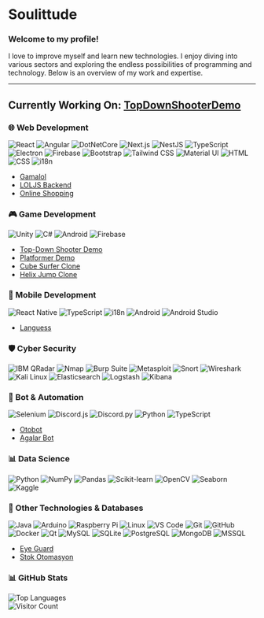 # Soulittude  

### Welcome to my profile!  
I love to improve myself and learn new technologies. I enjoy diving into various sectors and exploring the endless possibilities of programming and technology. Below is an overview of my work and expertise.

---
<!-- START: Currently Working On -->
## Currently Working On: [TopDownShooterDemo](https://github.com/Soulittude/TopDownShooterDemo)
<!-- END: Currently Working On -->
### 🌐 Web Development  
![React](https://img.shields.io/badge/-React-61DAFB?logo=react&logoColor=white)  ![Angular](https://img.shields.io/badge/-Angular-DD0031?logo=angular&logoColor=white) ![DotNetCore](https://img.shields.io/badge/-.NET_Core-512BD4?logo=dotnet&logoColor=white) ![Next.js](https://img.shields.io/badge/-Next.js-000000?logo=nextdotjs&logoColor=white) ![NestJS](https://img.shields.io/badge/-NestJS-E0234E?logo=nestjs&logoColor=white) ![TypeScript](https://img.shields.io/badge/-TypeScript-3178C6?logo=typescript&logoColor=white) ![Electron](https://img.shields.io/badge/-Electron-47848F?logo=electron&logoColor=white) ![Firebase](https://img.shields.io/badge/-Firebase-FFCA28?logo=firebase&logoColor=white) ![Bootstrap](https://img.shields.io/badge/-Bootstrap-563D7C?logo=bootstrap&logoColor=white) ![Tailwind CSS](https://img.shields.io/badge/-TailwindCSS-38B2AC?logo=tailwindcss&logoColor=white) ![Material UI](https://img.shields.io/badge/-MaterialUI-0081CB?logo=mui&logoColor=white) ![HTML](https://img.shields.io/badge/-HTML5-E34F26?logo=html5&logoColor=white) ![CSS](https://img.shields.io/badge/-CSS3-1572B6?logo=css3&logoColor=white) ![i18n](https://img.shields.io/badge/-i18n-4192B4?logo=localization&logoColor=white)  
- [Gamalol](https://github.com/Soulittude/gamalol)  
- [LOLJS Backend](https://github.com/Soulittude/loljs-backend)  
- [Online Shopping](https://github.com/Soulittude/online-shopping)  

### 🎮 Game Development  
![Unity](https://img.shields.io/badge/-Unity-000000?logo=unity&logoColor=white)  ![C#](https://img.shields.io/badge/-C%23-239120?logo=csharp&logoColor=white)  ![Android](https://img.shields.io/badge/-Android-3DDC84?logo=android&logoColor=white)  ![Firebase](https://img.shields.io/badge/-Firebase-FFCA28?logo=firebase&logoColor=white) 
- [Top-Down Shooter Demo](https://github.com/Soulittude/TopDownShooterDemo)
- [Platformer Demo](https://github.com/Soulittude/PlatformerDemo)
- [Cube Surfer Clone](https://github.com/Soulittude/CubeSurfer-Clone)  
- [Helix Jump Clone](https://github.com/Soulittude/HelixJump-Clone)  

### 📱 Mobile Development  
![React Native](https://img.shields.io/badge/-React_Native-61DAFB?logo=react&logoColor=white)  ![TypeScript](https://img.shields.io/badge/-TypeScript-3178C6?logo=typescript&logoColor=white)  ![i18n](https://img.shields.io/badge/-i18n-4192B4?logo=localization&logoColor=white)  ![Android](https://img.shields.io/badge/-Android-3DDC84?logo=android&logoColor=white)  ![Android Studio](https://img.shields.io/badge/-Android_Studio-3DDC84?logo=androidstudio&logoColor=white)  
- [Languess](https://github.com/Soulittude/languess)  

### 🛡️ Cyber Security  
 ![IBM QRadar](https://img.shields.io/badge/-IBM_QRadar-052FAD?logo=ibm&logoColor=white)  ![Nmap](https://img.shields.io/badge/-Nmap-4682B4?logo=nmap&logoColor=white)  ![Burp Suite](https://img.shields.io/badge/-Burp_Suite-FF6C37?logo=burpsuite&logoColor=white)  ![Metasploit](https://img.shields.io/badge/-Metasploit-000000?logo=metasploit&logoColor=white)  ![Snort](https://img.shields.io/badge/-Snort-FF0000?logo=snort&logoColor=white)  ![Wireshark](https://img.shields.io/badge/-Wireshark-1679A7?logo=wireshark&logoColor=white)  ![Kali Linux](https://img.shields.io/badge/-Kali_Linux-557C94?logo=kalilinux&logoColor=white)  ![Elasticsearch](https://img.shields.io/badge/-Elasticsearch-005571?logo=elasticsearch&logoColor=white)  ![Logstash](https://img.shields.io/badge/-Logstash-005571?logo=logstash&logoColor=white)  ![Kibana](https://img.shields.io/badge/-Kibana-005571?logo=kibana&logoColor=white)  

### 🤖 Bot & Automation  
![Selenium](https://img.shields.io/badge/-Selenium-43B02A?logo=selenium&logoColor=white)  ![Discord.js](https://img.shields.io/badge/-Discord.js-7289DA?logo=discord&logoColor=white)  ![Discord.py](https://img.shields.io/badge/-Discord.py-7289DA?logo=discord&logoColor=white)  ![Python](https://img.shields.io/badge/-Python-3776AB?logo=python&logoColor=white)  ![TypeScript](https://img.shields.io/badge/-TypeScript-3178C6?logo=typescript&logoColor=white)  
- [Otobot](https://github.com/Soulittude/Otobot)  
- [Agalar Bot](https://github.com/Soulittude/AgalarBot)  

### 📊 Data Science  
![Python](https://img.shields.io/badge/-Python-3776AB?logo=python&logoColor=white)  ![NumPy](https://img.shields.io/badge/-NumPy-013243?logo=numpy&logoColor=white)  ![Pandas](https://img.shields.io/badge/-Pandas-150458?logo=pandas&logoColor=white)  ![Scikit-learn](https://img.shields.io/badge/-Scikit_Learn-F7931E?logo=scikitlearn&logoColor=white)  ![OpenCV](https://img.shields.io/badge/-OpenCV-5C3EE8?logo=opencv&logoColor=white)  ![Seaborn](https://img.shields.io/badge/-Seaborn-3776AB?logoColor=white)  ![Kaggle](https://img.shields.io/badge/-Kaggle-20BEFF?logo=kaggle&logoColor=white)  

### 🔧 Other Technologies & Databases  
![Java](https://img.shields.io/badge/-Java-007396?logo=java&logoColor=white)  ![Arduino](https://img.shields.io/badge/-Arduino-00979D?logo=arduino&logoColor=white)  ![Raspberry Pi](https://img.shields.io/badge/-Raspberry_Pi-A22846?logo=raspberrypi&logoColor=white)  ![Linux](https://img.shields.io/badge/-Linux-FCC624?logo=linux&logoColor=black)  ![VS Code](https://img.shields.io/badge/-VS_Code-007ACC?logo=visualstudiocode&logoColor=white)  ![Git](https://img.shields.io/badge/-Git-F05032?logo=git&logoColor=white)  ![GitHub](https://img.shields.io/badge/-GitHub-181717?logo=github&logoColor=white)  ![Docker](https://img.shields.io/badge/-Docker-2496ED?logo=docker&logoColor=white)  ![Qt](https://img.shields.io/badge/-Qt-41CD52?logo=qt&logoColor=white)  ![MySQL](https://img.shields.io/badge/-MySQL-4479A1?logo=mysql&logoColor=white)  ![SQLite](https://img.shields.io/badge/-SQLite-003B57?logo=sqlite&logoColor=white) ![PostgreSQL](https://img.shields.io/badge/-PostgreSQL-336791?logo=postgresql&logoColor=white) ![MongoDB](https://img.shields.io/badge/-MongoDB-47A248?logo=mongodb&logoColor=white) ![MSSQL](https://img.shields.io/badge/-MSSQL-CC2927?logo=microsoftsqlserver&logoColor=white)   
- [Eye Guard](https://github.com/Soulittude/EyeGuard)  
- [Stok Otomasyon](https://github.com/Soulittude/StokOtomasyon)  

### 📊 GitHub Stats  
![Top Languages](https://github-readme-stats.vercel.app/api/top-langs/?username=Soulittude&layout=compact&theme=github_dark)  
![Visitor Count](https://visitor-badge.laobi.icu/badge?page_id=Soulittude.Soulittude&left_color=darkslategray&right_color=steelblue" )
